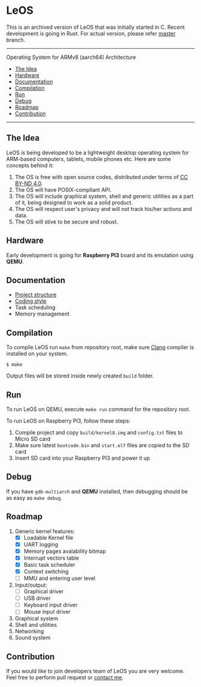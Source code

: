 # LeOS

This is an archived version of LeOS that was initially started in C. Recent development is going in
Rust. For actual version, please refer [master](/lowenware/leos/) branch.

---

Operating System for ARMv8 (aarch64) Architecture

* [The Idea](#The-Idea)
* [Hardware](#Hardware)
* [Documentation](#Documentation)
* [Compilation](#Compilation)
* [Run](#Run)
* [Debug](#Debug)
* [Roadmap](#Roadmap)
* [Contribution](#Contribution)

---

## The Idea

LeOS is being developed to be a lightweight desktop operating system for
ARM-based computers, tablets, mobile phones etc. Here are some concepts behind
it:

1. The OS is free with open source codes, distributed under terms of [CC BY-ND 4.0](LICENSE.md).
2. The OS will have POSIX-compliant API.
3. The OS will include graphical system, shell and generic utilities as a part
of it, being designed to work as a solid product.
4. The OS will respect user's privacy and will not track his/her actions and data.
5. The OS will stive to be secure and robust.

## Hardware

Early development is going for **Raspberry PI3** board and its emulation using
**QEMU**.

## Documentation

* [Project structure](docs/project-structure.md)
* [Coding style](docs/coding-style.md)
* Task scheduling
* Memory management

## Compilation

To compile LeOS run `make` from repository root, make sure
[Clang](https://clang.llvm.org/) compiler is installed on your system.

```
$ make
```

Output files will be stored inside newly created `build` folder.

## Run

To run LeOS on QEMU, execute `make run` command for the repository root.

To run LeOS on Raspberry PI3, follow these steps:

1. Compile project and copy `build/kernel8.img` and `config.txt` files to 
Micro SD card
2. Make sure latest `bootcode.bin` and `start.elf` files are copied to the SD card
3. Insert SD card into your Raspberry PI3 and power it up

## Debug

If you have `gdb-multiarch` and **QEMU** installed, then debugging should be as
easy as `make debug`.

## Roadmap

1. Generic kernel features:
	- [x] Loadable Kernel file
	- [x] UART logging
	- [x] Memory pages avalability bitmap
	- [x] Interrupt vectors table
	- [x] Basic task scheduler
	- [x] Context switching
	- [ ] MMU and entering user level
2. Input/output:
	- [ ] Graphical driver
	- [ ] USB driver
	- [ ] Keyboard input driver
	- [ ] Mouse input driver
3. Graphical system
4. Shell and utilities
5. Networking
6. Sound system

## Contribution
If you would like to join developers team of LeOS you are very welcome.
Feel free to perform pull request or [contact me](https://lowenware.com/contact/).
